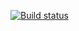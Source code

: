 [![Build status](https://ci.appveyor.com/api/projects/status/r9bf6tn9xifkmr3c?svg=true)](https://ci.appveyor.com/project/Artemova84/deliverycardhomeworkfive)
